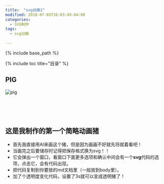 ```yaml
---
title:  "svg动画1"
modified: 2018-07-03T16:03:49-04:00
categories: 
  - SVG制作
tags:
  - svg动画
  
---
```


{% include base_path %}

{% include toc title="目录" %}

## PIG

<head>
  <meta charset="UTF-8">
  <style>

	.flipper-object {
	  perspective: 400px;
	  position: relative;
	  transition: transform 3s;
	  transform-style: perserve-sd; 
	}
	.flipper:hover .flipper-vertical {
	    transform: rotateX(360deg) rotateY(-360deg) scaleX(1) scaleY(1) translateX(-180px) translateY(-180px) scale(2);
	}	
   	    
  </style>
</head>

<body>
<div class="flipper">
    <span class="flipper-object flipper-vertical">
       <span class="panel front"><img src="https://gitee.com/NFUNM071/minimal-mistakes/raw/master/images/pig.svg" alt="pig"></span>
    </span>
<br>
<br>
<br>
<br>
<br>
</div>
</body>



## 这是我制作的第一个简略动画猪
* 首先我直接用AI来画这个猪，但是因为画画不好就先将就着看吧！
* 当画完之后要储存时记得把保存格式换为svg！！
* 它会弹出一个窗口，看窗口下面更多选项和确认中间会有一个**svg**代码的选项，点击它，会有代码出现。
* 把代码复制到你要放的md文档里（一般放到body里）。
* 加了个透明度变化代码，设置了3s就可以变成透明猪了！
